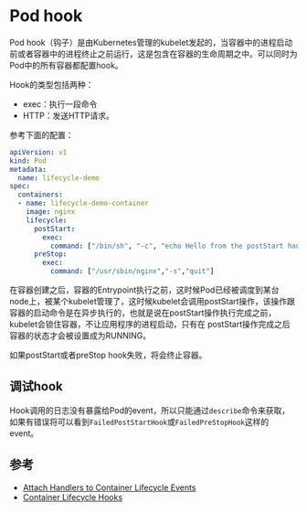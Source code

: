 # Pod hook

Pod hook（钩子）是由Kubernetes管理的kubelet发起的，当容器中的进程启动前或者容器中的进程终止之前运行，这是包含在容器的生命周期之中。可以同时为Pod中的所有容器都配置hook。

Hook的类型包括两种：

- exec：执行一段命令
- HTTP：发送HTTP请求。

参考下面的配置：

```yaml
apiVersion: v1
kind: Pod
metadata:
  name: lifecycle-demo
spec:
  containers:
  - name: lifecycle-demo-container
    image: nginx
    lifecycle:
      postStart:
        exec:
          command: ["/bin/sh", "-c", "echo Hello from the postStart handler > /usr/share/message"]
      preStop:
        exec:
          command: ["/usr/sbin/nginx","-s","quit"]
```

在容器创建之后，容器的Entrypoint执行之前，这时候Pod已经被调度到某台node上，被某个kubelet管理了，这时候kubelet会调用postStart操作，该操作跟容器的启动命令是在异步执行的，也就是说在postStart操作执行完成之前，kubelet会锁住容器，不让应用程序的进程启动，只有在 postStart操作完成之后容器的状态才会被设置成为RUNNING。

如果postStart或者preStop hook失败，将会终止容器。

## 调试hook

Hook调用的日志没有暴露给Pod的event，所以只能通过`describe`命令来获取，如果有错误将可以看到`FailedPostStartHook`或`FailedPreStopHook`这样的event。

## 参考

- [Attach Handlers to Container Lifecycle Events](https://kubernetes.io/docs/tasks/configure-pod-container/attach-handler-lifecycle-event/)
- [Container Lifecycle Hooks](https://kubernetes.io/docs/concepts/containers/container-lifecycle-hooks/)